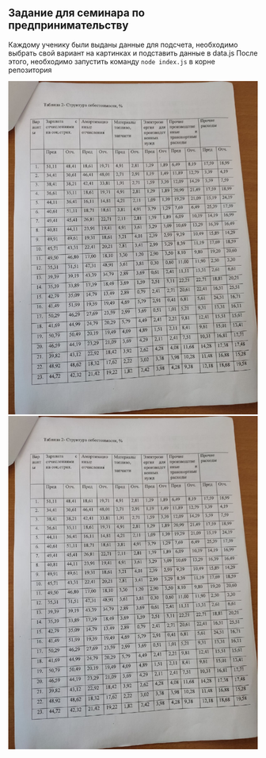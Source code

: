 ## Задание для семинара по предпринимательству

Каждому ученику были выданы данные для подсчета, необходимо выбрать свой вариант на картинках и подставить данные в data.js 
После этого, необходимо запустить команду `node index.js` в корне репозитория

![alt text](/data1.jpg)
![alt text](/data1.jpg)
